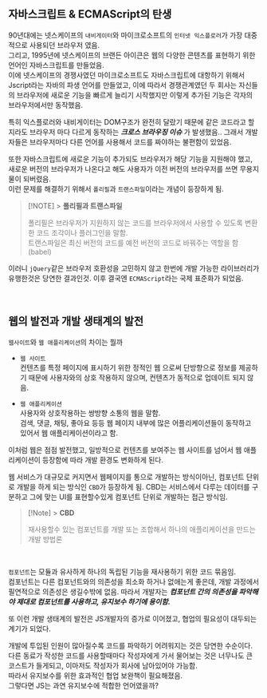 ## 자바스크립트 & ECMAScript의 탄생

90년대에는 넷스케이프의 `내비게이터`와 마이크로소프트의 `인터넷 익스플로러`가 가장 대중적으로 사용되던 브라우저 였음. <br />
그리고, 1995년에 넷스케이프의 브랜든 아이큰은 웹의 다양한 콘텐츠를 표현하기 위한 언어인 자바스크립트를 만들었음. <br />
이에 넷스케이프의 경쟁사였던 마이크로소프트도 자바스크립트에 대항하기 위해서 Jscript라는 자바의 파생 언어를 만들었고, 이에 따라서 경쟁관계였던 두 회사는 자신들의 브라우저에 새로운 기능을 빠르게 늘리기 시작했지만
이렇게 추가된 기능은 각자의 브라우저에서만 동작했음. <br />

특히 익스플로러와 내비게이터는 DOM구조가 완전히 달랐기 때문에 같은 코드라고 할지라도 브라우저 마다 다르게 동작하는 **_크로스 브라우징 이슈_** 가 발생했음..
그래서 개발자들은 브라우저마다 다른 언어를 사용해서 코드를 짜야하는 불편함이 있었음.

또한 자바스크립트에 새로운 기능이 추가되도 브라우저가 해당 기능을 지원해야 했고, 새로운 버전의 브라우저가 나온다고 해도 사용자가 이전 버전의 브라우저를 쓰면 무용지물이 되버렸음. <br />
이런 문제를 해결하기 위해서 `폴리필`과 `트랜스파일`이라는 개념이 등장하게 됨.

> [!NOTE] > **폴리필과 트랜스파일**
>
> <p style="color: #808080">폴리필은 브라우저가 지원하지 않는 코드를 브라우저에서 사용할 수 있도록 변환한 코드 조각이나 플러그인을 말함. <br />
> 트랜스파일은 최신 버전의 코드를 예전 버전의 코드로 바꿔주는 역할을 함 (babel)</p>

이러니 `jQuery`같은 브라우저 호환성을 고민하지 않고 한번에 개발 가능한 라이브러리가 유행한것은 당연한 결과인것.
이후 결국엔 `ECMAScript`라는 국제 표준화가 되었음.

<br />

## 웹의 발전과 개발 생태계의 발전

`웹사이트`와 `웹 애플리케이션`의 차이는 뭘까 <br />

- `웹 사이트` <br />
  컨텐츠를 특정 페이지에 표시하기 위한 정적인 웹 으로써 단방향으로 정보를 제공하기 때문에 사용자와의 상호 작용하지 않으며, 컨텐츠가 동적으로 업데이트 되지 않음.

- `웹 애플리케이션` <br />
  사용자와 상호작용하는 쌍방향 소통의 웹을 말함. <br />
  검색, 댓글, 채팅, 좋아요 등등 웹 페이지 내부에 많은 어플리케이션들이 동작하고 있어서 웹 애플리케이션이라고 함.

이처럼 웹은 점점 발전했고, 일방적으로 컨텐츠를 보여주는 웹 사이트를 넘어서 웹 애플리케이션이 등장함에 따라 개발 환경도 변화하게 된다.

웹 서비스가 대규모로 커지면서 웹페이지를 통으로 개발하는 방식이아닌, 컴포넌트 단위로 개발을 하게 되는 방식인 `CBD`가 등장하게 됨.
CBD는 서비스에서 다루는 데이터를 구분하고 그에 맞는 UI를 표현할수있게 컴포넌트 단위로 개발하는 접근 방식임.

> [!Note] > **CBD**
>
> <p style="color: #808080">재사용할수 있는 컴포넌트를 개발 또는 조합해서 하나의 애플리케이션을 만드는 개발 방법론</p>

 <br />

`컴포넌트`는 모듈과 유사하게 하나의 독립된 기능을 재사용하기 위한 코드 묶음임. <br />
컴포넌트는 다른 컴포넌트와의 의존성을 최소화 하거나 없애는게 좋은데, 개발 과정에서 필연적으로 의존성은 생길수밖에 없음.
따라서 개발자는 **_컴포넌트 간의 의존성을 파악해야 제대로 컴포넌트를 사용하고, 유지보수 하기에 용이함._**

또 이런 개발 생태계의 발전은 JS개발자의 증가로 이어졌고, 협업의 필요성이 대두되는 계기가 되었다.

개발에 투입된 인원이 많아질수록 코드를 파악하기 어려워지는 것은 당연한 수순이다.
다른 동료가 작성한 코드를 사용할때마다 작성자에게 가서 물어보는 것은 너무나도 큰 코스트가 들게되고, 이마저도 작성자가 회사에 남아있어야 가능함. <br />
따라서 유지보수를 위한 효과적인 협업 보완책이 필요해졌음. <br />
그렇다면 JS는 과연 유지보수에 적합한 언어였을까?
